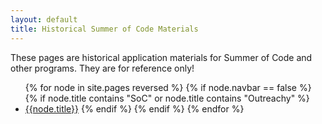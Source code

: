 ```yaml
---
layout: default
title: Historical Summer of Code Materials
---
```


These pages are historical application materials for Summer of Code and
other programs. They are for reference only!

<ul>
{% for node in site.pages reversed %}
  {% if node.navbar == false %}
    {% if node.title contains "SoC" or node.title contains "Outreachy" %}
      <li><a href="{{node.url}}">{{node.title}}</a>
    {% endif %}
  {% endif %}
{% endfor %}
